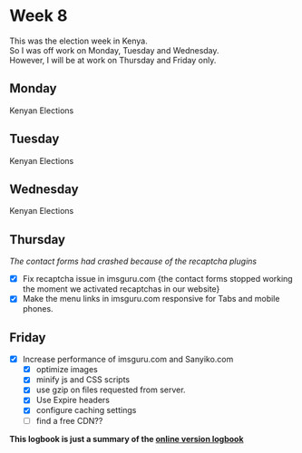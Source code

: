 # Week 8

This was the election week in Kenya.\
So I was off work on Monday, Tuesday and Wednesday.\
However, I will be at work on Thursday and Friday only.

## Monday
Kenyan Elections

## Tuesday
Kenyan Elections

## Wednesday
Kenyan Elections

## Thursday
*The contact forms had crashed because of the recaptcha plugins*
- [x] Fix recaptcha issue in imsguru.com  {the contact forms stopped working the moment we activated recaptchas in our website}
- [x] Make the menu links in imsguru.com responsive for Tabs and mobile phones.

## Friday
- [x] Increase performance of imsguru.com and Sanyiko.com
    - [x] optimize images
    - [x] minify js and CSS scripts
    - [x] use gzip on files requested from server.
    - [x] Use Expire headers
    - [x] configure caching settings
    - [ ] find a free CDN??

**This logbook is just a summary of the [online version logbook](https://kiarie404.github.io/Attachment_journal/)**

